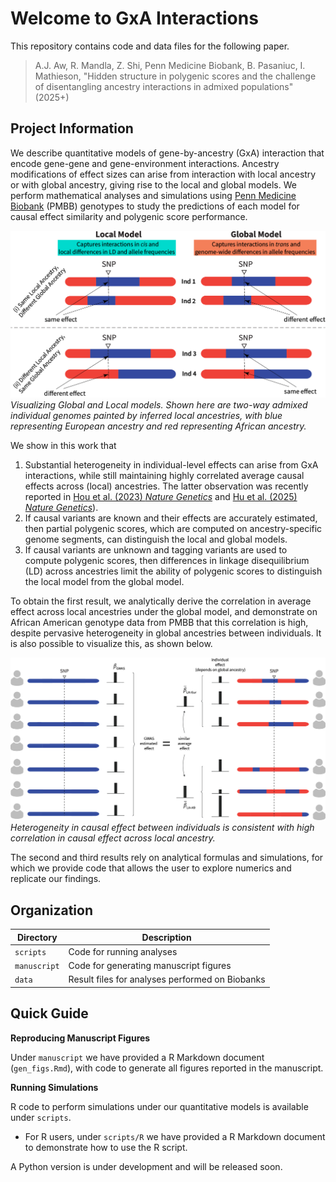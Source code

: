 # Welcome to GxA Interactions

This repository contains code and data files for the following paper.

> A.J. Aw, R. Mandla, Z. Shi, Penn Medicine Biobank, B. Pasaniuc, I. Mathieson, "Hidden structure in polygenic scores and the challenge of disentangling ancestry interactions in admixed populations" (2025+)  

## Project Information

We describe quantitative models of gene-by-ancestry (GxA) interaction that encode gene-gene and gene-environment interactions. Ancestry modifications of effect sizes can arise from interaction with local ancestry or with global ancestry, giving rise to the local and global models. We perform mathematical analyses and simulations using [Penn Medicine Biobank](https://pmbb.med.upenn.edu/) (PMBB) genotypes to study the predictions of each model for causal effect similarity and polygenic score performance.

![](./figures/global_local_models.png)
*Visualizing Global and Local models. Shown here are two-way admixed individual genomes painted by inferred local ancestries, with blue representing European ancestry and red representing African ancestry.*

We show in this work that 

1. Substantial heterogeneity in individual-level effects can arise from GxA interactions, while still maintaining highly correlated average causal effects across (local) ancestries. The latter observation was recently reported in [Hou et al. (2023) *Nature Genetics*](https://doi.org/10.1038/s41588-023-01338-6) and [Hu et al. (2025) *Nature Genetics*](http://doi.org/10.1038/s41588-024-02035-8)).
2. If causal variants are known and their effects are accurately estimated, then partial polygenic scores, which are computed on ancestry-specific genome segments, can distinguish the local and global models. 
3. If causal variants are unknown and tagging variants are used to compute polygenic scores, then differences in linkage disequilibrium (LD) across ancestries limit the ability of polygenic scores to distinguish the local model from the global model.

To obtain the first result, we analytically derive the correlation in average effect across local ancestries under the global model, and demonstrate on African American genotype data from PMBB that this correlation is high, despite pervasive heterogeneity in global ancestries between individuals. It is also possible to visualize this, as shown below.        

![](./figures/similar_causal_effect.png)
*Heterogeneity in causal effect between individuals is consistent with high correlation in causal effect across local ancestry.*

The second and third results rely on analytical formulas and simulations, for which we provide code that allows the user to explore numerics and replicate our findings.

## Organization

| Directory    | Description |
| -------- | ------- |
| `scripts`  | Code for running analyses |
| `manuscript`  | Code for generating manuscript figures |
| `data` | Result files for analyses performed on Biobanks |

## Quick Guide 

**Reproducing Manuscript Figures** 

Under `manuscript` we have provided a R Markdown document (`gen_figs.Rmd`), with code to generate all figures reported in the manuscript.

**Running Simulations**

R code to perform simulations under our quantitative models is available under `scripts`. 

- For R users, under `scripts/R` we have provided a R Markdown document to demonstrate how to use the R script.

A Python version is under development and will be released soon.